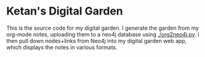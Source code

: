 # Ketan's Digital Garden

This is the source code for my digital garden. I generate the garden from my org-mode notes, uploading them to a neo4j database using [./org2neo4j.py](./org2neo4j.py). I then pull down nodes+links from Neo4j into my digital garden web app, which displays the notes in various formats.
